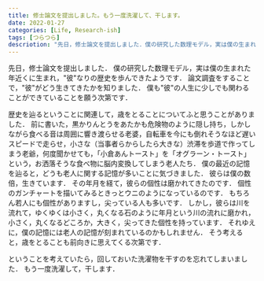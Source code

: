 ```yaml
---
title: 修士論文を提出しました。もう一度洗濯して、干します。
date: 2022-01-27
categories: [Life, Research-ish]
tags: [つらつら]
descriotion: "先日，修士論文を提出しました．僕の研究した数理モデル，実は僕の生まれた年近くに生まれ，\"彼\"なりの歴史を歩んできたようです．"
---
```


先日，修士論文を提出しました．
僕の研究した数理モデル，実は僕の生まれた年近くに生まれ，"彼"なりの歴史を歩んできたようです．
論文調査をすることで，"彼"がどう生きてきたかを知りました．
僕も"彼"の人生に少しでも関わることができていることを願う次第です．

歴史を辿るということに関連して，歳をとることについてふと思うことがありました．
前に書いた，黒かりんとうをあたかも危険物のように隠し持ち，しかしながら食べる音は周囲に響き渡らせる老婆，自転車を今にも倒れそうなほど遅いスピードで走らせ，小さな（当事者らからしたら大きな）渋滞を歩道で作ってしまう老爺，何度聞かせても，「小倉あんトースト」を「オグラーン・トースト」という，お洒落そうな食べ物に脳内変換してしまう老人たち．
僕の最近の記憶を辿ると，どうも老人に関する記憶が多いことに気づきました．
彼らは僕の数倍，生きています．
その年月を経て，彼らの個性は磨かれてきたのです．
個性のガンチャートを描いてみるときっとウニのようになっているのです．
もちろん若人にも個性がありますし，尖っている人も多いです．
しかし，彼らは川を流れて，ゆくゆくは小さく，丸くなる石のように年月という川の流れに磨かれ，小さく，丸くなるどころか，大きく，尖ってきた個性を持っています．
それゆえに，僕の記憶には老人の記憶が刻まれているのかもしれません．
そう考えると，歳をとることも前向きに思えてくる次第です．

ということを考えていたら，回しておいた洗濯物を干すのを忘れてしまいました．
もう一度洗濯して，干します．